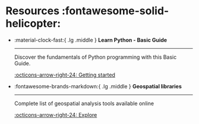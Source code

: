 # Resources :fontawesome-solid-helicopter:

<div class="grid cards" markdown>

-   :material-clock-fast:{ .lg .middle } __Learn Python - Basic Guide__

    ---

    Discover the fundamentals of Python programming with this Basic Guide.

    [:octicons-arrow-right-24: Getting started](https://www.w3schools.com/python/default.asp)

-   :fontawesome-brands-markdown:{ .lg .middle } __Geospatial libraries__

    ---

    Complete list of geospatial analysis tools available online

    [:octicons-arrow-right-24: Explore](https://github.com/sacridini/Awesome-Geospatial)

<!-- -   :material-format-font:{ .lg .middle } __Made to measure__

    ---

    Change the colors, fonts, language, icons, logo and more with a few lines

    [:octicons-arrow-right-24: Customization](#)

-   :material-scale-balance:{ .lg .middle } __Open Source, MIT__

    ---

    Material for MkDocs is licensed under MIT and available on [GitHub]

    [:octicons-arrow-right-24: Benchmarks](../links/open-datasets/#arborist-ai-datasets) -->

</div>